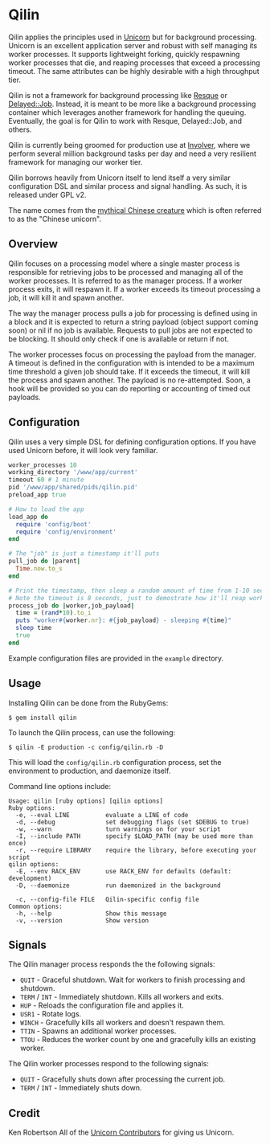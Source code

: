 Qilin
=====

Qilin applies the principles used in [Unicorn](http://unicorn.bogomips.org/) but for background processing.  Unicorn is an excellent application server and robust with self managing its worker processes.  It supports lightweight forking, quickly respawning worker processes that die, and reaping processes that exceed a processing timeout.  The same attributes can be highly desirable with a high throughput tier.

Qilin is not a framework for background processing like [Resque](https://github.com/defunkt/resque) or [Delayed::Job](https://github.com/tobi/delayed_job/). Instead, it is meant to be more like a background processing container which leverages another framework for handling the queuing.  Eventually, the goal is for Qilin to work with Resque, Delayed::Job, and others.

Qilin is currently being groomed for production use at [Involver](http://involver.com/), where we perform several million background tasks per day and need a very resilient framework for managing our worker tier.

Qilin borrows heavily from Unicorn itself to lend itself a very similar configuration DSL and similar process and signal handling.  As such, it is released under GPL v2.

The name comes from the [mythical Chinese creature](http://en.wikipedia.org/wiki/Qilin) which is often referred to as the "Chinese unicorn".

Overview
--------

Qilin focuses on a processing model where a single master process is responsible for retrieving jobs to be processed and managing all of the worker processes.  It is referred to as the manager process.  If a worker process exits, it will respawn it.  If a worker exceeds its timeout processing a job, it will kill it and spawn another.

The way the manager process pulls a job for processing is defined using in a block and it is expected to return a string payload (object support coming soon) or nil if no job is available.  Requests to pull jobs are not expected to be blocking.  It should only check if one is available or return if not.

The worker processes focus on processing the payload from the manager.  A timeout is defined in the configuration with is intended to be a maximum time threshold a given job should take.  If it exceeds the timeout, it will kill the process and spawn another.  The payload is no re-attempted.  Soon, a hook will be provided so you can do reporting or accounting of timed out payloads.

Configuration
-------------

Qilin uses a very simple DSL for defining configuration options.  If you have used Unicorn before, it will look very familiar.

``` ruby
worker_processes 10
working_directory '/www/app/current'
timeout 60 # 1 minute
pid '/www/app/shared/pids/qilin.pid'
preload_app true

# How to load the app
load_app do
  require 'config/boot'
  require 'config/environment'
end

# The "job" is just a timestamp it'll puts
pull_job do |parent|
  Time.now.to_s
end

# Print the timestamp, then sleep a random amount of time from 1-10 seconds.
# Note the timeout is 8 seconds, just to demostrate how it'll reap workers
process_job do |worker,job_payload|
  time = (rand*10).to_i
  puts "worker#{worker.nr}: #{job_payload} - sleeping #{time}"
  sleep time
  true
end
```

Example configuration files are provided in the `example` directory.

Usage
-----

Installing Qilin can be done from the RubyGems:

    $ gem install qilin

To launch the Qilin process, can use the following:

    $ qilin -E production -c config/qilin.rb -D

This will load the `config/qilin.rb` configuration process, set the environment to production, and daemonize itself.

Command line options include:

```
Usage: qilin [ruby options] [qilin options]
Ruby options:
  -e, --eval LINE          evaluate a LINE of code
  -d, --debug              set debugging flags (set $DEBUG to true)
  -w, --warn               turn warnings on for your script
  -I, --include PATH       specify $LOAD_PATH (may be used more than once)
  -r, --require LIBRARY    require the library, before executing your script
qilin options:
  -E, --env RACK_ENV       use RACK_ENV for defaults (default: development)
  -D, --daemonize          run daemonized in the background

  -c, --config-file FILE   Qilin-specific config file
Common options:
  -h, --help               Show this message
  -v, --version            Show version
```

Signals
-------

The Qilin manager process responds the the following signals:

* `QUIT` - Graceful shutdown.  Wait for workers to finish processing and shutdown.
* `TERM` / `INT` - Immediately shutdown.  Kills all workers and exits.
* `HUP` - Reloads the configuration file and applies it.
* `USR1` - Rotate logs.
* `WINCH` - Gracefully kills all workers and doesn't respawn them.
* `TTIN` - Spawns an additional worker processes.
* `TTOU` - Reduces the worker count by one and gracefully kills an existing worker.

The Qilin worker processes respond to the following signals:

* `QUIT` - Gracefully shuts down after processing the current job.
* `TERM` / `INT` - Immediately shuts down.

Credit
------

Ken Robertson
All of the [Unicorn Contributors](http://unicorn.bogomips.org/CONTRIBUTORS.html) for giving us Unicorn.